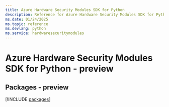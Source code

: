 ```yaml
---
title: Azure Hardware Security Modules SDK for Python
description: Reference for Azure Hardware Security Modules SDK for Python
ms.date: 01/24/2025
ms.topic: reference
ms.devlang: python
ms.service: hardwaresecuritymodules
---
```

# Azure Hardware Security Modules SDK for Python - preview
## Packages - preview
[!INCLUDE [packages](hardware-security-modules-index.md)]